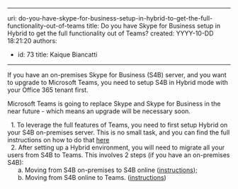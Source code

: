 

---
uri: do-you-have-skype-for-business-setup-in-hybrid-to-get-the-full-functionality-out-of-teams
title: Do you have Skype for Business setup in Hybrid to get the full functionality out of Teams?
created: YYYY-10-DD 18:21:20
authors:
  - id: 73
    title: Kaique Biancatti
---




<span class='intro'> If you have an on-premises Skype for Business (S4B) server, and you want to upgrade to Microsoft Teams, you need to setup S4B in Hybrid mode with your Office 365 tenant first.<br> </span>

<p>Microsoft Teams is going to replace Skype and Skype for Business in the near future - which means an upgrade will be necessary soon.</p><p>&#160; 1. To leverage the full features of Teams, you need to first setup Hybrid on your S4B on-premises server. This is no small task, and you can find the full instructions on how to do that <a href="https&#58;//docs.microsoft.com/en-us/SkypeForBusiness/hybrid/plan-hybrid-connectivity?toc=/SkypeForBusiness/sfbhybridtoc/toc.json">here</a><br>&#160; 2. After setting up a Hybrid environment, you will need to migrate all your users from S4B to Teams. This involves 2 steps (if you have an on-premises S4B)&#58;<br>&#160;&#160;&#160; &#160; a. Moving from S4B on-premises to S4B online (<a href="https&#58;//docs.microsoft.com/en-us/SkypeForBusiness/hybrid/move-users-between-on-premises-and-cloud">instructions</a>);<br>&#160;&#160;&#160;&#160;&#160; b. Moving from S4B online to Teams. (<a href="https&#58;//docs.microsoft.com/en-us/SkypeForBusiness/hybrid/move-users-from-on-premises-to-teams">instructions</a>)<br></p>



